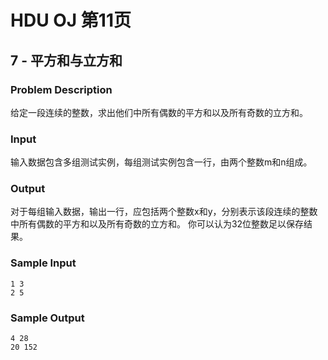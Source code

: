 # HDU OJ 第11页

## 7 - 平方和与立方和


### Problem Description
给定一段连续的整数，求出他们中所有偶数的平方和以及所有奇数的立方和。

### Input

输入数据包含多组测试实例，每组测试实例包含一行，由两个整数m和n组成。

### Output

对于每组输入数据，输出一行，应包括两个整数x和y，分别表示该段连续的整数中所有偶数的平方和以及所有奇数的立方和。
你可以认为32位整数足以保存结果。

### Sample Input
```
1 3
2 5
```
### Sample Output
```
4 28
20 152
```